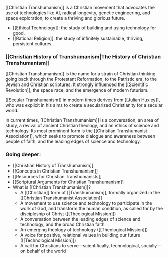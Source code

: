 [[Christian Transhumanism]] is a Christian movement that advocates the use of technologies like AI, radical longevity, genetic engineering, and space exploration, to create a thriving and glorious future.

- [[Ethical Technology]]: the study of building and using technology for good.
- [[Rational Religion]]: the study of infinitely sustainable, thriving, persistent cultures.

### [[Christian History of Transhumanism|The History of Christian Transhumanism]]

[[Christian Transhumanism]] is the name for a strain of Christian thinking going back through the Protestant Reformation, to the Patristic era, to the Jewish and Christian scriptures. It strongly influenced the [[Scientific Revolution]], the space race, and the emergence of modern futurism. 

[[Secular Transhumanism]] in modern times derives from [[Julian Huxley]], who was explicit in his aims to create a secularized Christianity for a secular world. 

In current times, [[Christian Transhumanism]] is a conversation, an area of study, a revival of ancient Christian theology, and an ethics of science and technology. Its most prominent form is the [[Christian Transhumanist Association]], which seeks to promote dialogue and awareness between people of faith, and the leading edges of science and technology.

### Going deeper:
- [[Christian History of Transhumanism]]
- [[Concepts in Christian Transhumanism]]
- [[Resources for Christian Transhumanists]]
- [[Scriptural Arguments for Christian Transhumanism]]
- What is [[Christian Transhumanism]]? 
	- A [[Christian]] form of [[Transhumanism]], formally organized in the [[Christian Transhumanist Association]]
	- A movement to use science and technology to participate in the work of God, and transform the human condition, as called for by the discipleship of Christ ([[Theological Mission]])
	- A conversation between the leading edges of science and technology, and the broad Christian faith
	- An emerging theology of technology ([[Theological Mission]])
	- A voice for positive, relational values in building our future ([[Technological Mission]])
	- A call for Christians to serve—scientifically, technological, socially—on behalf of the world

